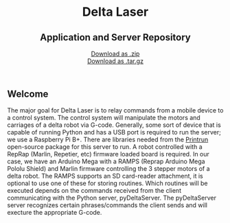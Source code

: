 <html>
<head>
<meta charset='utf-8'>
<meta http-equiv="X-UA-Compatible" content="chrome=1">
<link rel="stylesheet" type="text/css" href="https://github.com/d-mariano/DeltaControl/tree/gh-pages/stylesheets/stylesheet.css" media="screen">
<link rel="stylesheet" type="text/css" href="https://github.com/d-mariano/DeltaControl/tree/gh-pages/stylesheets/pygment_trac.css" media="screen">
<link rel="stylesheet" type="text/css" href="https://github.com/d-mariano/DeltaControl/tree/gh-pages/stylesheets/print.css" media="print">
<title>Deltacontrol by d-mariano</title>
</head>
<body>
<header>
<div class="container">
<h1 align="center">Delta Laser</h1>
<h2 align="center">Application and Server Repository</h2>
<section id="downloads">
<p align="center">
<a href="https://github.com/d-mariano/DeltaControl/zipball/master" class="btn">Download as .zip</a>
<br />
<a href="https://github.com/d-mariano/DeltaControl/tarball/master" class="btn">Download as .tar.gz</a>
</p>
</section>
</div>
</header>
<div class="container">
<section id="main_content">
<h2>
<a id="welcome" class="anchor" href="#welcome" aria-hidden="true"><span class="octicon octicon-link"></span></a>Welcome</h2>
<p>The major goal for Delta Laser is to relay commands from a mobile device to a control system.  The control system will manipulate the motors and carriages of a delta robot via G-code. Generally, some sort of device that is capable of running Python and has a USB port is required to run the server; we use a Raspberry Pi B+. There are libraries needed from the <a href="https://github.com/kliment/Printrun">Printrun</a> open-source package for this server to run. A robot controlled with a RepRap (Marlin, Repetier, etc) firmware loaded board is required. In our case, we have an Arduino Mega with a RAMPS (Reprap Arduino Mega Pololu Shield) and Marlin firmware controlling the 3 stepper motors of a delta robot. The RAMPS supports an SD card-reader attachment, it is optional to use one of these for storing routines. Which routines will be executed depends on the commands received from the client communicating with the Python server, pyDeltaServer. The pyDeltaServer server recognizes certain phrases/commands the client sends and will execture the appropriate G-code.</p>
</section>
</div>
</body>
</html>
